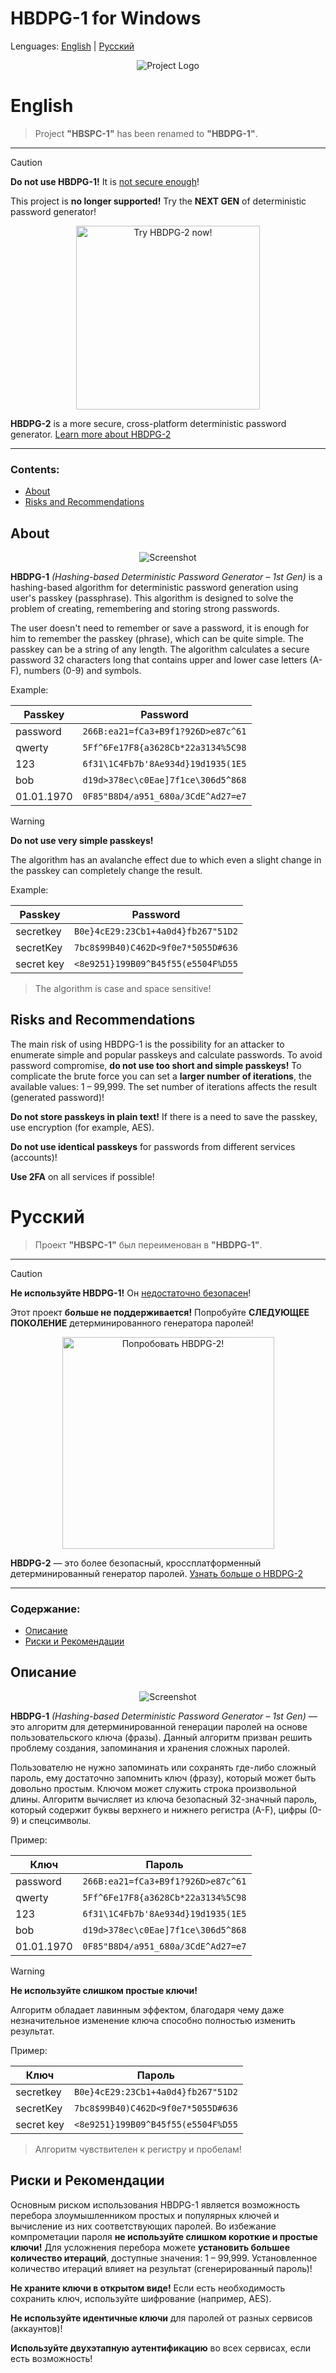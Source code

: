 # HBDPG-1 for Windows

Lenguages: [English](#English) | [Русский](#Русский)

<p align="center"><img src="Pictures/SocialPreview.png" alt="Project Logo"/></p>

# English

> Project **"HBSPC-1"** has been renamed to **"HBDPG-1"**.

---

> [!CAUTION]
> **Do not use HBDPG-1!**
> It is <ins>not secure enough</ins>!

This project is **no longer supported!** Try the **NEXT GEN** of deterministic password generator!

<p align="center"><a href="https://hbdpg-2.github.io"><img src="Pictures/TryButton-en.webp" alt="Try HBDPG-2 now!" width="294px"></a></p>

**HBDPG-2** is a more secure, cross-platform deterministic password generator. [Learn more about HBDPG-2](https://github.com/HBDPG-2/hbdpg-2.github.io)

---

### Contents:
* [About](#About)
* [Risks and Recommendations](#Risks-and-Recommendations)

## About

<p align="center"><img src="Pictures/Screenshot1.png" alt="Screenshot"/></p>

**HBDPG-1** *(Hashing-based Deterministic Password Generator – 1st Gen)* is a hashing-based algorithm for deterministic password generation using user's passkey (passphrase).
This algorithm is designed to solve the problem of creating, remembering and storing strong passwords.

The user doesn't need to remember or save a password, it is enough for him to remember the passkey (phrase), which can be quite simple. 
The passkey can be a string of any length. The algorithm calculates a secure password 32 characters long that contains upper and lower 
case letters (A-F), numbers (0-9) and symbols.

Example:

| Passkey    | Password                           |
| ---------- | ---------------------------------- |
| password   | `266B:ea21=fCa3+B9f1?926D>e87c^61` |
| qwerty     | `5Ff^6Fe17F8{a3628Cb*22a3134%5C98` |
| 123        | `6f31\1C4Fb7b'8Ae934d}19d1935(1E5` |
| bob        | `d19d>378ec\c0Eae]7f1ce\306d5^868` |
| 01.01.1970 | `0F85"B8D4/a951_680a/3CdE^Ad27=e7` |

> [!WARNING]
> **Do not use very simple passkeys!**

The algorithm has an avalanche effect due to which even a slight change in the passkey can completely change the result.

Example:

| Passkey    | Password                           |
| ---------- | ---------------------------------- |
| secretkey  | `B0e}4cE29:23Cb1+4a0d4}fb267"51D2` |
| secretKey  | `7bc8$99B40)C462D<9f0e7*5055D#636` |
| secret key | `<8e9251}199B09^B45f55(e5504F%D55` |

> The algorithm is case and space sensitive!

## Risks and Recommendations

The main risk of using HBDPG-1 is the possibility for an attacker to enumerate simple and popular passkeys and calculate passwords. 
To avoid password compromise, **do not use too short and simple passkeys!** To complicate the brute force you can set a **larger number of iterations**, the available values: 1 – 99,999. The set number of iterations affects the result (generated password)!

**Do not store passkeys in plain text!** If there is a need to save the passkey, use encryption (for example, AES).

**Do not use identical passkeys** for passwords from different services (accounts)!

**Use 2FA** on all services if possible!

# Русский

> Проект **"HBSPC-1"** был переименован в **"HBDPG-1"**.

---

> [!CAUTION]
> **Не используйте HBDPG-1!**
> Он <ins>недостаточно безопасен</ins>!

Этот проект **больше не поддерживается!** Попробуйте **СЛЕДУЮЩЕЕ ПОКОЛЕНИЕ** детерминированного генератора паролей!

<p align="center"><a href="https://hbdpg-2.github.io"><img src="Pictures/TryButton-ru.webp" alt="Попробовать HBDPG-2!" width="339px"></a></p>

**HBDPG-2** — это более безопасный, кроссплатформенный детерминированный генератор паролей. [Узнать больше о HBDPG-2](https://github.com/HBDPG-2/hbdpg-2.github.io)

---

### Содержание:
* [Описание](#Описание)
* [Риски и Рекомендации](#Риски-и-Рекомендации)

## Описание

<p align="center"><img src="Pictures/Screenshot1.png" alt="Screenshot"/></p>

**HBDPG-1** *(Hashing-based Deterministic Password Generator – 1st Gen)* — это алгоритм для детерминированной генерации паролей на основе пользовательского ключа (фразы).
Данный алгоритм призван решить проблему создания, запоминания и хранения сложных паролей.

Пользователю не нужно запоминать или сохранять где-либо сложный пароль, ему достаточно запомнить ключ (фразу), который может быть довольно простым. 
Ключом может служить строка произвольной длины. Алгоритм вычисляет из ключа безопасный 32-значный пароль, который содержит буквы верхнего и нижнего 
регистра (A-F), цифры (0-9) и спецсимволы.

Пример:

| Ключ       | Пароль                             |
| ---------- | ---------------------------------- |
| password   | `266B:ea21=fCa3+B9f1?926D>e87c^61` |
| qwerty     | `5Ff^6Fe17F8{a3628Cb*22a3134%5C98` |
| 123        | `6f31\1C4Fb7b'8Ae934d}19d1935(1E5` |
| bob        | `d19d>378ec\c0Eae]7f1ce\306d5^868` |
| 01.01.1970 | `0F85"B8D4/a951_680a/3CdE^Ad27=e7` |

> [!WARNING]
> **Не используйте слишком простые ключи!**

Алгоритм обладает лавинным эффектом, благодаря чему даже незначительное изменение ключа способно полностью изменить результат.

Пример:

| Ключ       | Пароль                             |
| ---------- | ---------------------------------- |
| secretkey  | `B0e}4cE29:23Cb1+4a0d4}fb267"51D2` |
| secretKey  | `7bc8$99B40)C462D<9f0e7*5055D#636` |
| secret key | `<8e9251}199B09^B45f55(e5504F%D55` |

> Алгоритм чувствителен к регистру и пробелам!

## Риски и Рекомендации

Основным риском использования HBDPG-1 является возможность перебора злоумышленником простых и популярных ключей и вычисление из них соответствующих паролей. 
Во избежание компрометации пароля **не используйте слишком короткие и простые ключи!** Для усложнения перебора можете **установить большее количество итераций**, доступные значения: 1 – 99,999. Установленное количество итераций влияет на результат (сгенерированный пароль)!

**Не храните ключи в открытом виде!** Если есть необходимость сохранить ключ, используйте шифрование (например, AES).

**Не используйте идентичные ключи** для паролей от разных сервисов (аккаунтов)!

**Используйте двухэтапную аутентификацию** во всех сервисах, если есть возможность!
